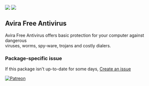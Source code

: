 [![](https://img.shields.io/chocolatey/v/avirafreeantivirus?color=green&label=avirafreeantivirus)](https://chocolatey.org/packages/avirafreeantivirus) [![](https://img.shields.io/chocolatey/dt/avirafreeantivirus)](https://chocolatey.org/packages/avirafreeantivirus)

## Avira Free Antivirus
Avira Free Antivirus offers basic protection for your computer against dangerous   
viruses, worms, spy-ware, trojans and costly dialers.

### Package-specific issue
If this package isn't up-to-date for some days, [Create an issue](https://github.com/tunisiano187/Chocolatey-packages/issues/new/choose)

[![Patreon](https://cdn.jsdelivr.net/gh/tunisiano187/Chocolatey-packages@d15c4e19c709e7148588d4523ffc6dd3cd3c7e5e/icons/patreon.png)](https://www.patreon.com/tunisiano)
